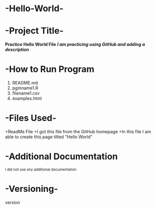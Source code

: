 # -Hello-World-
# -Project Title-

**Practice Hello World File**
***I am practicing using GitHub and adding a description***

# -How to Run Program
1. README.md
2. pgmname1.R
3. filename1.csv
4. examples.html

# -Files Used-
+ReadMe File
+I got this file from the GitHub homepage
+In this file I am able to create this page titled "Hello World"


# -Additional Documentation
<sub>I did not use any additional documentation</sub>

# -Versioning-
version
